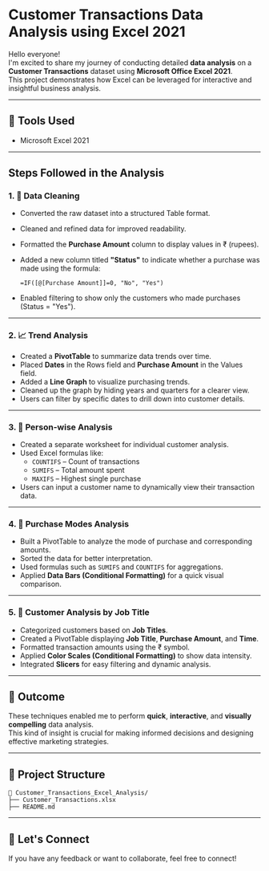 #  Customer Transactions Data Analysis using Excel 2021

Hello everyone!  
I'm excited to share my journey of conducting detailed **data analysis** on a **Customer Transactions** dataset using **Microsoft Office Excel 2021**.  
This project demonstrates how Excel can be leveraged for interactive and insightful business analysis.

---

## 🔧 Tools Used
- Microsoft Excel 2021

---

##  Steps Followed in the Analysis

### 1. 🧹 Data Cleaning
- Converted the raw dataset into a structured Table format.
- Cleaned and refined data for improved readability.
- Formatted the **Purchase Amount** column to display values in ₹ (rupees).
- Added a new column titled **"Status"** to indicate whether a purchase was made using the formula:

  ```excel
  =IF([@[Purchase Amount]]=0, "No", "Yes")
  ```

- Enabled filtering to show only the customers who made purchases (Status = "Yes").

---

### 2. 📈 Trend Analysis
- Created a **PivotTable** to summarize data trends over time.
- Placed **Dates** in the Rows field and **Purchase Amount** in the Values field.
- Added a **Line Graph** to visualize purchasing trends.
- Cleaned up the graph by hiding years and quarters for a clearer view.
- Users can filter by specific dates to drill down into customer details.

---

### 3. 👤 Person-wise Analysis
- Created a separate worksheet for individual customer analysis.
- Used Excel formulas like:
  - `COUNTIFS` – Count of transactions  
  - `SUMIFS` – Total amount spent  
  - `MAXIFS` – Highest single purchase  
- Users can input a customer name to dynamically view their transaction data.

---

### 4. 🛒 Purchase Modes Analysis
- Built a PivotTable to analyze the mode of purchase and corresponding amounts.
- Sorted the data for better interpretation.
- Used formulas such as `SUMIFS` and `COUNTIFS` for aggregations.
- Applied **Data Bars (Conditional Formatting)** for a quick visual comparison.

---

### 5. 👥 Customer Analysis by Job Title
- Categorized customers based on **Job Titles**.
- Created a PivotTable displaying **Job Title**, **Purchase Amount**, and **Time**.
- Formatted transaction amounts using the ₹ symbol.
- Applied **Color Scales (Conditional Formatting)** to show data intensity.
- Integrated **Slicers** for easy filtering and dynamic analysis.

---

## 🎯 Outcome
These techniques enabled me to perform **quick**, **interactive**, and **visually compelling** data analysis.  
This kind of insight is crucial for making informed decisions and designing effective marketing strategies.

---

## 📁 Project Structure
```
📁 Customer_Transactions_Excel_Analysis/
├── Customer_Transactions.xlsx
├── README.md
```

---

## 🙌 Let's Connect
If you have any feedback or want to collaborate, feel free to connect!
